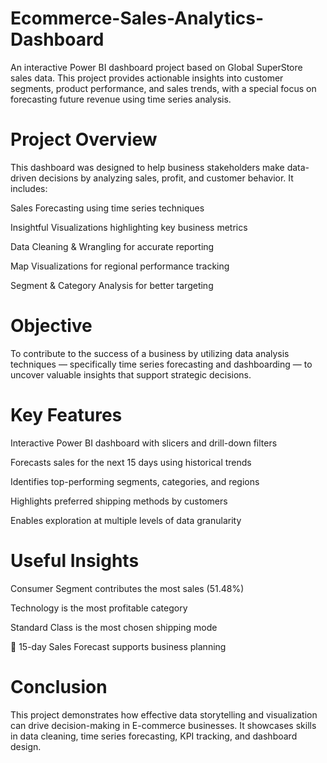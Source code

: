 # Ecommerce-Sales-Analytics-Dashboard

An interactive Power BI dashboard project based on Global SuperStore sales data. This project provides actionable insights into customer segments, product performance, and sales trends, with a special focus on forecasting future revenue using time series analysis.

# Project Overview
This dashboard was designed to help business stakeholders make data-driven decisions by analyzing sales, profit, and customer behavior. It includes:

Sales Forecasting using time series techniques

Insightful Visualizations highlighting key business metrics

Data Cleaning & Wrangling for accurate reporting

Map Visualizations for regional performance tracking

Segment & Category Analysis for better targeting

# Objective
To contribute to the success of a business by utilizing data analysis techniques — specifically time series forecasting and dashboarding — to uncover valuable insights that support strategic decisions.

# Key Features
Interactive Power BI dashboard with slicers and drill-down filters

Forecasts sales for the next 15 days using historical trends

Identifies top-performing segments, categories, and regions

Highlights preferred shipping methods by customers

Enables exploration at multiple levels of data granularity

# Useful Insights
Consumer Segment contributes the most sales (51.48%)

Technology is the most profitable category

Standard Class is the most chosen shipping mode

📆 15-day Sales Forecast supports business planning


# Conclusion
This project demonstrates how effective data storytelling and visualization can drive decision-making in E-commerce businesses. It showcases skills in data cleaning, time series forecasting, KPI tracking, and dashboard design.


